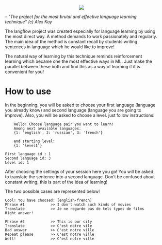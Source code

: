 
<p align="center">
  <img src="https://user-images.githubusercontent.com/55444371/134302141-d272c398-fc11-449b-88e9-ac92823a7b86.png" />
</p>

*- "The project for the most brutal and effective language learning technique" (c) Alex Kay*

  The langflow project was created especially for language learning by using the most direct way. 
A method demands to work passionately and regularly. The main idea of the method is constant recall by students writing sentences in language which he would like to improve! 

  The natural way of learning by this technique reminds reinforcement learning which became one the most effective ways in ML. Just make the parallel between these both and find this as a way of learning if it is convenient for you!

# How to use
In the beginning, you will be asked to choose your first language (language you already know) and second language (language you are going to improve). Also, you will be asked to choose a level. just follow instructions:

```
    Hello! Choose language pair you want to learn!
    Among next available languages:
    {1: 'english', 2: 'russian', 3: 'french'}

    and starting level:
    {1: 'level1'}
    
First language id : 1
Second language id: 3
Level id: 1
```

After choosing the settings of your session here you go!
You will be asked to translate the sentence into a second language. 
Don't be confused about constant writing, this is part of the idea of learning!

The two possible cases are represented below! 
```
Cool! You have choosed: [english-french]
Phrase #1            >> I don't watch such kinds of movies
Translate            >> Je ne regarde pas de tels types de films
Right answer!       

Phrase #2            >> This is our city
Translate            >> C'est notre vile
Bad answer           >> C'est notre ville
Repeat please        >> C'est notre ville
Well!                >> C'est notre ville
```


